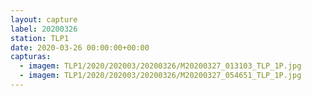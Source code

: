 ```yaml
---
layout: capture
label: 20200326
station: TLP1
date: 2020-03-26 00:00:00+00:00
capturas:
  - imagem: TLP1/2020/202003/20200326/M20200327_013103_TLP_1P.jpg
  - imagem: TLP1/2020/202003/20200326/M20200327_054651_TLP_1P.jpg
---
```

